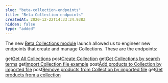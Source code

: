 ```yaml
---
slug: "beta-collection-endpoints"
title: "Beta Collection endpoints"
createdAt: 2020-12-22T14:33:34.938Z
hidden: false
type: "added"
---
```


The new [Beta Collections module](https://help.vtex.com/announcements/new-beta-collections-module-easily-create-and-manage-product-collections--6KvFxylC5SNsbVm8L8XZpZ#) launch allowed us to engineer new endpoints that create and manage Collections. These are the endpoints:

<span class="api pg-type type-get">get</span>[Get All Collections](https://developers.vtex.com/vtex-developer-docs/reference/collection-beta#get-allcollections)
<span class="api pg-type type-post">post</span>[Create Collection](https://developers.vtex.com/vtex-developer-docs/reference/collection-beta#post-createcollection)
<span class="api pg-type type-get">get</span>[Get Collections by search terms](https://developers.vtex.com/vtex-developer-docs/reference/collection-beta#get-collectionsbyseachterms)
<span class="api pg-type type-get">get</span>[Import Collection file example](https://developers.vtex.com/vtex-developer-docs/reference/collection-beta#get-importfileexample)
<span class="api pg-type type-post">post</span>[Add products to Collection by imported file](https://developers.vtex.com/vtex-developer-docs/reference/collection-beta#post-addproductsbyimportfile)
<span class="api pg-type type-post">post</span>[Remove products from Collection by imported file](https://developers.vtex.com/vtex-developer-docs/reference/collection-beta#post-removeproductsbyimportfile)
<span class="api pg-type type-get">get</span>[Get products from a collection](https://developers.vtex.com/vtex-developer-docs/reference/collection-beta#get-productsfromacollection)
